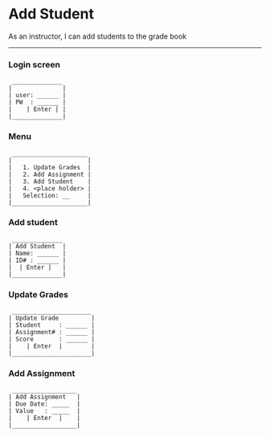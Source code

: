 # Add Student

As an instructor, I can add students to the grade book

---

### Login screen
```
 ______________
|   	       |
| user: ______ |
| PW  : ______ |
|    | Enter | |
|______________|

```

### Menu

```
 _____________________
|   	              |
|   1. Update Grades  |
|   2. Add Assignment |
|   3. Add Student    |
|   4. <place holder> |
|   Selection: __     |
|_____________________|

```


### Add student
```
 ______________
| Add Student  |
| Name: ______ |
| ID# : ______ |
|  | Enter |   |
|______________|

```

### Update Grades

```
 ______________________
| Update Grade         |
| Student     : ______ |
| Assignment# : ______ |
| Score       : ______ | 
|    | Enter  |        |
|______________________|

```

### Add Assignment

```
 __________________
| Add Assignment   |
| Due Date: _____  | 
| Value   : _____  |
|    | Enter  |    |
|__________________|

```
 

